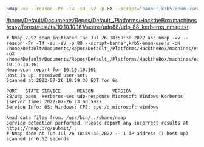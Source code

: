 ```bash
nmap -vv --reason -Pn -T4 -sU -sV -p 88 --script="banner,krb5-enum-users" -oN "/home/Default/Documents/Repos/Default_/Platforms/HacktheBox/machines/easy/forest/results/10.10.10.161/scans/udp88/udp_88_kerberos_nmap.txt" -oX "/home/Default/Documents/Repos/Default_/Platforms/HacktheBox/machines/easy/forest/results/10.10.10.161/scans/udp88/xml/udp_88_kerberos_nmap.xml" 10.10.10.161
```

[/home/Default/Documents/Repos/Default_/Platforms/HacktheBox/machines/easy/forest/results/10.10.10.161/scans/udp88/udp_88_kerberos_nmap.txt](file:///home/Default/Documents/Repos/Default_/Platforms/HacktheBox/machines/easy/forest/results/10.10.10.161/scans/udp88/udp_88_kerberos_nmap.txt):

```
# Nmap 7.92 scan initiated Tue Jul 26 18:59:30 2022 as: nmap -vv --reason -Pn -T4 -sU -sV -p 88 --script=banner,krb5-enum-users -oN /home/Default/Documents/Repos/Default_/Platforms/HacktheBox/machines/easy/forest/results/10.10.10.161/scans/udp88/udp_88_kerberos_nmap.txt -oX /home/Default/Documents/Repos/Default_/Platforms/HacktheBox/machines/easy/forest/results/10.10.10.161/scans/udp88/xml/udp_88_kerberos_nmap.xml 10.10.10.161
Nmap scan report for 10.10.10.161
Host is up, received user-set.
Scanned at 2022-07-26 18:59:30 EDT for 6s

PORT   STATE SERVICE      REASON       VERSION
88/udp open  kerberos-sec udp-response Microsoft Windows Kerberos (server time: 2022-07-26 23:06:59Z)
Service Info: OS: Windows; CPE: cpe:/o:microsoft:windows

Read data files from: /usr/bin/../share/nmap
Service detection performed. Please report any incorrect results at https://nmap.org/submit/ .
# Nmap done at Tue Jul 26 18:59:36 2022 -- 1 IP address (1 host up) scanned in 6.52 seconds

```
